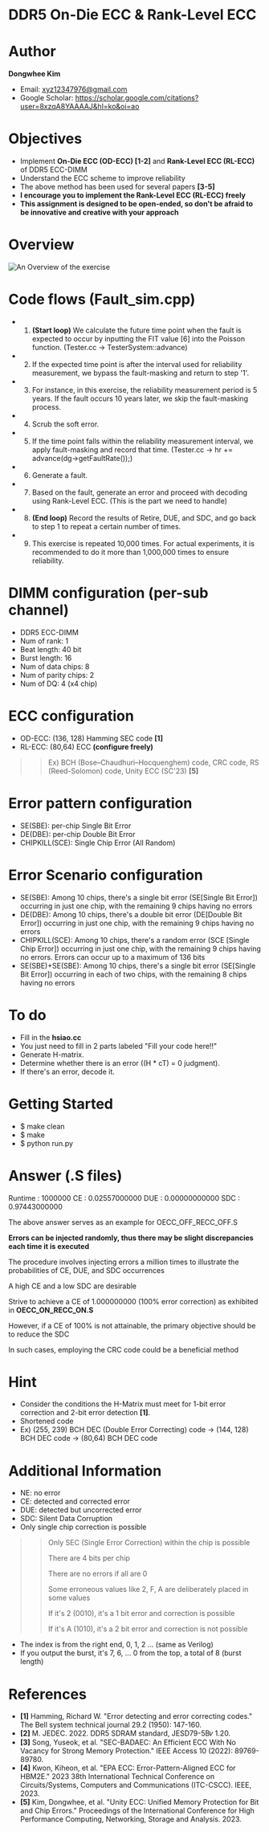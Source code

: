 # DDR5 On-Die ECC & Rank-Level ECC

# Author

**Dongwhee Kim** 
- Email: xyz12347976@gmail.com
- Google Scholar: https://scholar.google.com/citations?user=8xzqA8YAAAAJ&hl=ko&oi=ao

# Objectives
- Implement **On-Die ECC (OD-ECC) [1-2]** and **Rank-Level ECC (RL-ECC)** of DDR5 ECC-DIMM
- Understand the ECC scheme to improve reliability
- The above method has been used for several papers **[3-5]**
- **I encourage you to implement the Rank-Level ECC (RL-ECC) freely**
- **This assignment is designed to be open-ended, so don't be afraid to be innovative and creative with your approach**

# Overview
![An Overview of the exercise](https://github.com/xyz123479/ECC-exercise/blob/main/02_Application/02_DDR5_ODECC_RLECC/DDR5%20OD-ECC%20%26%20RL-ECC.png)

# Code flows (Fault_sim.cpp)
- 1. **(Start loop)** We calculate the future time point when the fault is expected to occur by inputting the FIT value [6] into the Poisson function. (Tester.cc -> TesterSystem::advance)
- 2. If the expected time point is after the interval used for reliability measurement, we bypass the fault-masking and return to step '1'.
- 3. For instance, in this exercise, the reliability measurement period is 5 years. If the fault occurs 10 years later, we skip the fault-masking process.
- 4. Scrub the soft error.
- 5. If the time point falls within the reliability measurement interval, we apply fault-masking and record that time. (Tester.cc -> hr += advance(dg->getFaultRate());)
- 6. Generate a fault.
- 7. Based on the fault, generate an error and proceed with decoding using Rank-Level ECC. (This is the part we need to handle)
- 8. **(End loop)** Record the results of Retire, DUE, and SDC, and go back to step 1 to repeat a certain number of times.
- 9. This exercise is repeated 10,000 times. For actual experiments, it is recommended to do it more than 1,000,000 times to ensure reliability.

# DIMM configuration (per-sub channel)
- DDR5 ECC-DIMM
- Num of rank: 1
- Beat length: 40 bit
- Burst length: 16
- Num of data chips: 8
- Num of parity chips: 2
- Num of DQ: 4 (x4 chip)

# ECC configuration
- OD-ECC: (136, 128) Hamming SEC code **[1]**
- RL-ECC: (80,64) ECC **(configure freely)**
>> Ex) BCH (Bose–Chaudhuri–Hocquenghem) code, CRC code, RS (Reed-Solomon) code, Unity ECC (SC'23) **[5]** 

# Error pattern configuration
- SE(SBE): per-chip Single Bit Error
- DE(DBE): per-chip Double Bit Error
- CHIPKILL(SCE): Single Chip Error (All Random)

# Error Scenario configuration
- SE(SBE): Among 10 chips, there's a single bit error (SE[Single Bit Error]) occurring in just one chip, with the remaining 9 chips having no errors
- DE(DBE): Among 10 chips, there's a double bit error (DE[Double Bit Error]) occurring in just one chip, with the remaining 9 chips having no errors
- CHIPKILL(SCE): Among 10 chips, there's a random error (SCE [Single Chip Error]) occurring in just one chip, with the remaining 9 chips having no errors. Errors can occur up to a maximum of 136 bits
- SE(SBE)+SE(SBE): Among 10 chips, there's a single bit error (SE[Single Bit Error]) occurring in each of two chips, with the remaining 8 chips having no errors

# To do
- Fill in the **hsiao.cc**
- You just need to fill in 2 parts labeled "Fill your code here!!"
- Generate H-matrix.
- Determine whether there is an error ((H * cT) = 0 judgment).
- If there's an error, decode it.

# Getting Started
- $ make clean
- $ make
- $ python run.py

# Answer (.S files)
Runtime : 1000000
CE : 0.02557000000
DUE : 0.00000000000
SDC : 0.97443000000

The above answer serves as an example for OECC_OFF_RECC_OFF.S

**Errors can be injected randomly, thus there may be slight discrepancies each time it is executed**

The procedure involves injecting errors a million times to illustrate the probabilities of CE, DUE, and SDC occurrences

A high CE and a low SDC are desirable

Strive to achieve a CE of 1.000000000 (100% error correction) as exhibited in **OECC_ON_RECC_ON.S**

However, if a CE of 100% is not attainable, the primary objective should be to reduce the SDC

In such cases, employing the CRC code could be a beneficial method

# Hint
- Consider the conditions the H-Matrix must meet for 1-bit error correction and 2-bit error detection **[1]**.
- Shortened code
- Ex) (255, 239) BCH DEC (Double Error Correcting) code -> (144, 128) BCH DEC code -> (80,64) BCH DEC code
  
# Additional Information
- NE: no error
- CE: detected and corrected error
- DUE: detected but uncorrected error
- SDC: Silent Data Corruption
- Only single chip correction is possible
>> Only SEC (Single Error Correction) within the chip is possible
>> 
>> There are 4 bits per chip
>> 
>> There are no errors if all are 0
>> 
>> Some erroneous values like 2, F, A are deliberately placed in some values
>> 
>> If it's 2 (0010), it's a 1 bit error and correction is possible
>> 
>> If it's A (1010), it's a 2 bit error and correction is not possible

- The index is from the right end, 0, 1, 2 ... (same as Verilog)
- If you output the burst, it's 7, 6, ... 0 from the top, a total of 8 (burst length)


# References
- **[1]** Hamming, Richard W. "Error detecting and error correcting codes." The Bell system technical journal 29.2 (1950): 147-160.
- **[2]** M. JEDEC. 2022. DDR5 SDRAM standard, JESD79-5B𝑣 1.20.
- **[3]** Song, Yuseok, et al. "SEC-BADAEC: An Efficient ECC With No Vacancy for Strong Memory Protection." IEEE Access 10 (2022): 89769-89780.
- **[4]** Kwon, Kiheon, et al. "EPA ECC: Error-Pattern-Aligned ECC for HBM2E." 2023 38th International Technical Conference on Circuits/Systems, Computers and Communications (ITC-CSCC). IEEE, 2023.
- **[5]** Kim, Dongwhee, et al. "Unity ECC: Unified Memory Protection for Bit and Chip Errors." Proceedings of the International Conference for High Performance Computing, Networking, Storage and Analysis. 2023.

